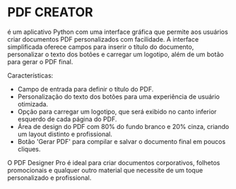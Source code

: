 # PDF CREATOR

é um aplicativo Python com uma interface gráfica que permite aos usuários criar documentos PDF personalizados com facilidade. A interface simplificada oferece campos para inserir o título do documento, personalizar o texto dos botões e carregar um logotipo, além de um botão para gerar o PDF final.

Características:
- Campo de entrada para definir o título do PDF.
- Personalização do texto dos botões para uma experiência de usuário otimizada.
- Opção para carregar um logotipo, que será exibido no canto inferior esquerdo de cada página do PDF.
- Área de design do PDF com 80% do fundo branco e 20% cinza, criando um layout distinto e profissional.
- Botão 'Gerar PDF' para compilar e salvar o documento final em poucos cliques.

O PDF Designer Pro é ideal para criar documentos corporativos, folhetos promocionais e qualquer outro material que necessite de um toque personalizado e profissional.

